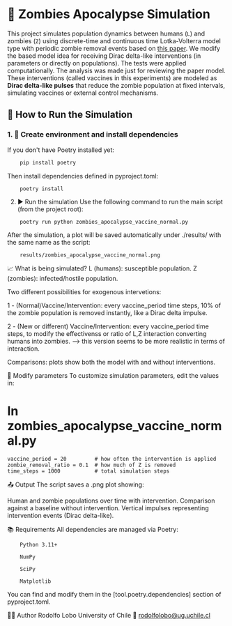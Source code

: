 # 🧟 Zombies Apocalypse Simulation

This project simulates population dynamics between humans (`L`) and zombies (`Z`) using discrete-time and continuous time Lotka-Volterra model type with periodic zombie removal events based on [this paper](https://www.scielo.br/j/rbef/a/YSy6tP3JBSZ3CVgVYTtp5VG/?lang=en&format=html). We modify the based model idea for receiving Dirac delta-like interventions (in parameters or directly on populations). The tests were applied computationally. The analysis was made just for reviewing the paper model. These interventions (called vaccines in this experiments) are modeled as **Dirac delta-like pulses** that reduce the zombie population at fixed intervals, simulating vaccines or external control mechanisms.

## 🧪 How to Run the Simulation

### 1. 🐍 Create environment and install dependencies

If you don't have Poetry installed yet:

```bash
    pip install poetry
``` 
Then install dependencies defined in pyproject.toml:
```
    poetry install
``` 
2. ▶️ Run the simulation
Use the following command to run the main script (from the project root):

```
    poetry run python zombies_apocalypse_vaccine_normal.py
``` 

After the simulation, a plot will be saved automatically under ./results/ with the same name as the script:

```
    results/zombies_apocalypse_vaccine_normal.png
````

📈 What is being simulated?
L (humans): susceptible population.
Z (zombies): infected/hostile population.

Two different possibilities for exogenous intervetions: 

1 - (Normal)Vaccine/Intervention: every vaccine_period time steps, 10% of the zombie population is removed instantly, like a Dirac delta impulse.

2 - (New or different) Vaccine/Intervention: every vaccine_period time steps, to modify the effectivenss or ratio of L,Z interaction converting humans into zombies. --> this version seems to be more realistic in terms of interaction.

Comparisons: plots show both the model with and without interventions.

🔧 Modify parameters
To customize simulation parameters, edit the values in:

# In zombies_apocalypse_vaccine_normal.py
```
vaccine_period = 20         # how often the intervention is applied
zombie_removal_ratio = 0.1  # how much of Z is removed
time_steps = 1000           # total simulation steps
```
📤 Output
The script saves a .png plot showing:

Human and zombie populations over time with intervention.
Comparison against a baseline without intervention.
Vertical impulses representing intervention events (Dirac delta-like).

📚 Requirements
All dependencies are managed via Poetry:
```
    Python 3.11+

    NumPy

    SciPy

    Matplotlib
```
You can find and modify them in the [tool.poetry.dependencies] section of pyproject.toml.

👨‍🔬 Author
Rodolfo Lobo
University of Chile
📧 rodolfolobo@ug.uchile.cl
